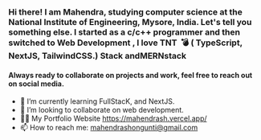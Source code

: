 ### Hi there! I am Mahendra, studying computer science at the National Institute of Engineering, Mysore, India. Let's tell you something else. I started as a c/c++ programmer and then switched to Web Development , I love TNT  💣 ( TypeScript, NextJS, TailwindCSS.) Stack andMERNstack 
#### Always ready to collaborate on projects and work, feel free to reach out on social media.
- 🌱 I’m currently learning FullStacK, and NextJS.
- 👯 I’m looking to collaborate on web development.
- 👨‍💻 My Portfolio Website https://mahendrash.vercel.app/
- 📫 How to reach me: mahendrashongunti@gmail.com
 
